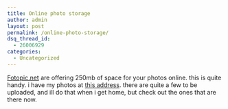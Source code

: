 ```yaml
---
title: Online photo storage
author: admin
layout: post
permalink: /online-photo-storage/
dsq_thread_id:
  - 26006929
categories:
  - Uncategorized
---
```

[Fotopic.net][1] are offering 250mb of space for your photos online. this is quite handy. i have my photos at [this address][2]. there are quite a few to be uploaded, and ill do that when i get home, but check out the ones that are there now.

 [1]: http://www.fotopic.net
 [2]: http://lotas.fotopic.net